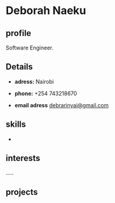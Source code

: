 # Deborah Naeku

## profile

Software Engineer.

## Details

- **adress:** Nairobi

- **phone:** +254 743218670

- **email adress** debrarinyai@gmail.com


## skills

- 

## interests


.....

## projects








